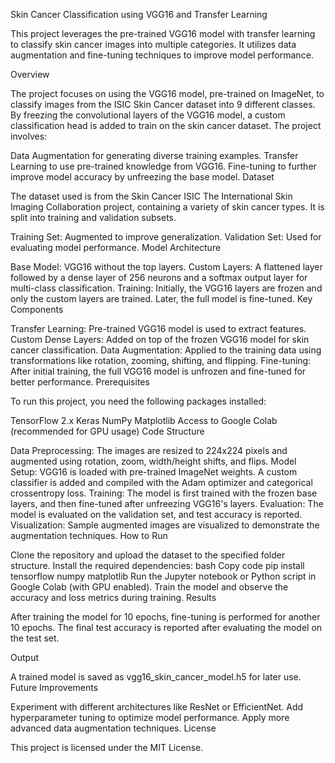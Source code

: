 Skin Cancer Classification using VGG16 and Transfer Learning

This project leverages the pre-trained VGG16 model with transfer learning to classify skin cancer images into multiple categories. It utilizes data augmentation and fine-tuning techniques to improve model performance.

Overview

The project focuses on using the VGG16 model, pre-trained on ImageNet, to classify images from the ISIC Skin Cancer dataset into 9 different classes. By freezing the convolutional layers of the VGG16 model, a custom classification head is added to train on the skin cancer dataset. The project involves:

Data Augmentation for generating diverse training examples.
Transfer Learning to use pre-trained knowledge from VGG16.
Fine-tuning to further improve model accuracy by unfreezing the base model.
Dataset

The dataset used is from the Skin Cancer ISIC The International Skin Imaging Collaboration project, containing a variety of skin cancer types. It is split into training and validation subsets.

Training Set: Augmented to improve generalization.
Validation Set: Used for evaluating model performance.
Model Architecture

Base Model: VGG16 without the top layers.
Custom Layers: A flattened layer followed by a dense layer of 256 neurons and a softmax output layer for multi-class classification.
Training: Initially, the VGG16 layers are frozen and only the custom layers are trained. Later, the full model is fine-tuned.
Key Components

Transfer Learning: Pre-trained VGG16 model is used to extract features.
Custom Dense Layers: Added on top of the frozen VGG16 model for skin cancer classification.
Data Augmentation: Applied to the training data using transformations like rotation, zooming, shifting, and flipping.
Fine-tuning: After initial training, the full VGG16 model is unfrozen and fine-tuned for better performance.
Prerequisites

To run this project, you need the following packages installed:

TensorFlow 2.x
Keras
NumPy
Matplotlib
Access to Google Colab (recommended for GPU usage)
Code Structure

Data Preprocessing: The images are resized to 224x224 pixels and augmented using rotation, zoom, width/height shifts, and flips.
Model Setup: VGG16 is loaded with pre-trained ImageNet weights. A custom classifier is added and compiled with the Adam optimizer and categorical crossentropy loss.
Training: The model is first trained with the frozen base layers, and then fine-tuned after unfreezing VGG16's layers.
Evaluation: The model is evaluated on the validation set, and test accuracy is reported.
Visualization: Sample augmented images are visualized to demonstrate the augmentation techniques.
How to Run

Clone the repository and upload the dataset to the specified folder structure.
Install the required dependencies:
bash
Copy code
pip install tensorflow numpy matplotlib
Run the Jupyter notebook or Python script in Google Colab (with GPU enabled).
Train the model and observe the accuracy and loss metrics during training.
Results

After training the model for 10 epochs, fine-tuning is performed for another 10 epochs. The final test accuracy is reported after evaluating the model on the test set.

Output

A trained model is saved as vgg16_skin_cancer_model.h5 for later use.
Future Improvements

Experiment with different architectures like ResNet or EfficientNet.
Add hyperparameter tuning to optimize model performance.
Apply more advanced data augmentation techniques.
License

This project is licensed under the MIT License.
